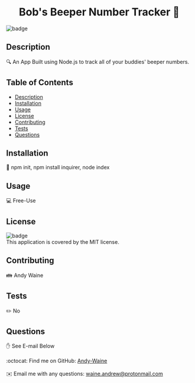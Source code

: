 
<h1 align="center">Bob's Beeper Number Tracker 👋</h1>
  
![badge](https://img.shields.io/badge/license-MIT-brightgreen)<br />

## Description
🔍 An App Built using Node.js to track all of your buddies' beeper numbers.

## Table of Contents
- [Description](#description)
- [Installation](#installation)
- [Usage](#usage)
- [License](#license)
- [Contributing](#contributing)
- [Tests](#tests)
- [Questions](#questions)

## Installation
💾 npm init, npm install inquirer, node index

## Usage
💻 Free-Use

## License
![badge](https://img.shields.io/badge/license-MIT-brightgreen)
<br />
This application is covered by the MIT license. 

## Contributing
👪 Andy Waine

## Tests
✏️ No

## Questions
✋ See E-mail Below<br />
<br />
:octocat: Find me on GitHub: [Andy-Waine](https://github.com/Andy-Waine)<br />
<br />
✉️ Email me with any questions: waine.andrew@protonmail.com<br /><br />
